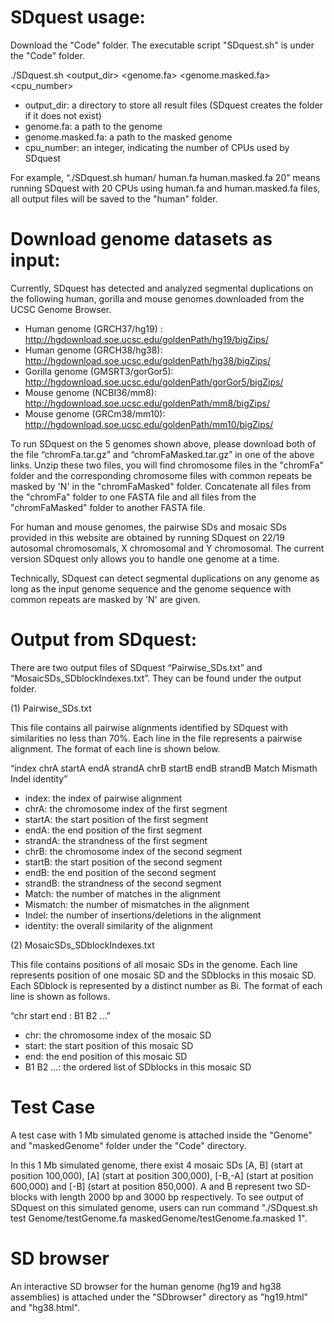 # SDquest usage:

Download the "Code" folder. The executable script "SDquest.sh" is under the "Code" folder.

 ./SDquest.sh <output_dir> <genome.fa> <genome.masked.fa> <cpu_number>
- output_dir: a directory to store all result files (SDquest creates the folder if it does not exist)
- genome.fa: a path to the genome
- genome.masked.fa: a path to the masked genome
- cpu_number: an integer, indicating the number of CPUs used by SDquest

For example, “./SDquest.sh human/ human.fa human.masked.fa 20” means running SDquest with 20 CPUs using human.fa and human.masked.fa files,
all output files will be saved to the "human" folder.


# Download genome datasets as input:
Currently, SDquest has detected and analyzed segmental duplications on the following human, gorilla and mouse genomes downloaded from the UCSC Genome Browser.

- Human genome (GRCH37/hg19) : http://hgdownload.soe.ucsc.edu/goldenPath/hg19/bigZips/
- Human genome (GRCH38/hg38): http://hgdownload.soe.ucsc.edu/goldenPath/hg38/bigZips/
- Gorilla genome (GMSRT3/gorGor5): http://hgdownload.soe.ucsc.edu/goldenPath/gorGor5/bigZips/
- Mouse genome (NCBI36/mm8): http://hgdownload.soe.ucsc.edu/goldenPath/mm8/bigZips/
- Mouse genome (GRCm38/mm10): http://hgdownload.soe.ucsc.edu/goldenPath/mm10/bigZips/

To run SDquest on the 5 genomes shown above, please download both of the file “chromFa.tar.gz” and “chromFaMasked.tar.gz”
in one of the above links. Unzip these two files, you will find chromosome files in the "chromFa" folder and the corresponding chromosome
files with common repeats be masked by 'N' in the "chromFaMasked" folder. Concatenate all files from the "chromFa" folder to one FASTA file and
all files from the "chromFaMasked" folder to another FASTA file.

For human and mouse genomes, the pairwise SDs and mosaic SDs provided in this website are obtained by running SDquest on 22/19 autosomal chromosomals,
X chromosomal and Y chromosomal. The current version SDquest only allows you to handle one genome at a time.

Technically, SDquest can detect segmental duplications on any genome as long as the input genome sequence and the genome sequence with common repeats are masked by 'N' are given. 

# Output from SDquest:
There are two output files of SDquest “Pairwise_SDs.txt” and “MosaicSDs_SDblockIndexes.txt”. They can be found under the output folder.

(1) Pairwise_SDs.txt

This file contains all pairwise alignments identified by SDquest with similarities no less than 70%. Each line in the file represents a pairwise alignment. The format of each line is shown below.

“index  chrA  startA  endA  strandA  chrB  startB  endB  strandB  Match  Mismath  Indel  identity”
- index: the index of pairwise alignment
- chrA: the chromosome index of the first segment
- startA: the start position of the first segment
- endA: the end position of the first segment
- strandA: the strandness of the first segment
- chrB: the chromosome index of the second segment
- startB: the start position of the second segment
- endB: the end position of the second segment
- strandB: the strandness of the second segment
- Match: the number of matches in the alignment
- Mismatch: the number of mismatches in the alignment
- Indel: the number of insertions/deletions in the alignment
- identity: the overall similarity of the alignment 

(2) MosaicSDs_SDblockIndexes.txt

This file contains positions of all mosaic SDs in the genome. Each line represents position of one mosaic SD and the SDblocks in this mosaic SD. Each SDblock is represented by a distinct number as Bi. The format of each line is shown as follows.

“chr  start  end :  B1  B2 ...”
- chr: the chromosome index of the mosaic SD
- start: the start position of this mosaic SD
- end: the end position of this mosaic SD
- B1 B2 ...: the ordered list of SDblocks in this mosaic SD

# Test Case
A test case with 1 Mb simulated genome is attached inside the "Genome" and "maskedGenome" folder under the "Code" directory.

In this 1 Mb simulated genome, there exist 4 mosaic SDs \[A, B] (start at position 100,000), \[A] (start at position 300,000),  \[-B,-A] (start at position 600,000) and  \[-B] (start at position 850,000). A and B represent two SD-blocks with length 2000 bp and 3000 bp respectively.
To see output of SDquest on this simulated genome, users can run command "./SDquest.sh test Genome/testGenome.fa maskedGenome/testGenome.fa.masked 1".

# SD browser
An interactive SD browser for the human genome (hg19 and hg38 assemblies) is attached under the "SDbrowser" directory as "hg19.html" and "hg38.html".
